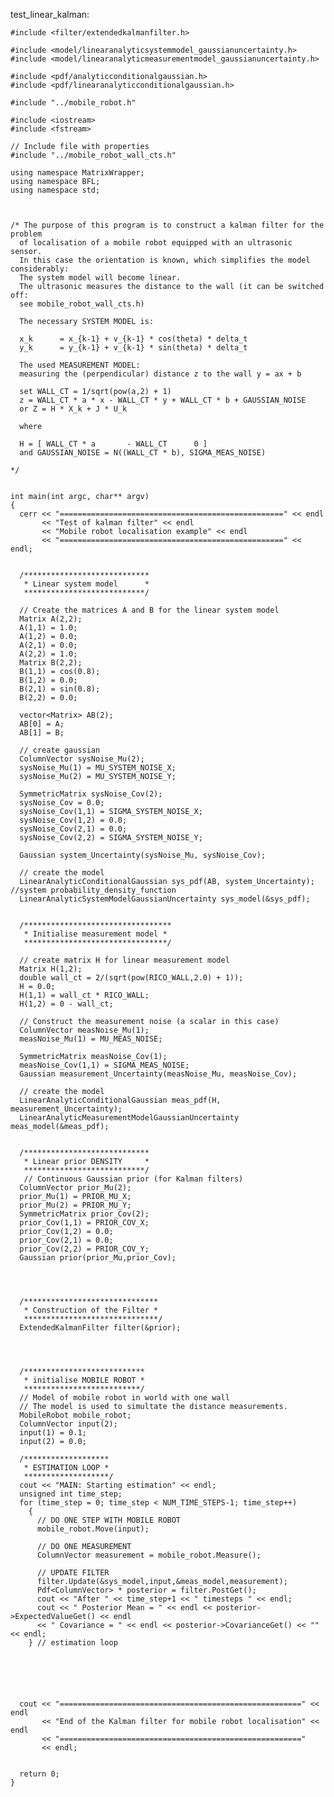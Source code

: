 test_linear_kalman:

    #include <filter/extendedkalmanfilter.h>

    #include <model/linearanalyticsystemmodel_gaussianuncertainty.h>
    #include <model/linearanalyticmeasurementmodel_gaussianuncertainty.h>

    #include <pdf/analyticconditionalgaussian.h>
    #include <pdf/linearanalyticconditionalgaussian.h>

    #include "../mobile_robot.h"

    #include <iostream>
    #include <fstream>

    // Include file with properties
    #include "../mobile_robot_wall_cts.h"

    using namespace MatrixWrapper;
    using namespace BFL;
    using namespace std;



    /* The purpose of this program is to construct a kalman filter for the problem
      of localisation of a mobile robot equipped with an ultrasonic sensor.
      In this case the orientation is known, which simplifies the model considerably:
      The system model will become linear.
      The ultrasonic measures the distance to the wall (it can be switched off:
      see mobile_robot_wall_cts.h)

      The necessary SYSTEM MODEL is:

      x_k      = x_{k-1} + v_{k-1} * cos(theta) * delta_t
      y_k      = y_{k-1} + v_{k-1} * sin(theta) * delta_t

      The used MEASUREMENT MODEL:
      measuring the (perpendicular) distance z to the wall y = ax + b

      set WALL_CT = 1/sqrt(pow(a,2) + 1)
      z = WALL_CT * a * x - WALL_CT * y + WALL_CT * b + GAUSSIAN_NOISE
      or Z = H * X_k + J * U_k

      where

      H = [ WALL_CT * a       - WALL_CT      0 ]
      and GAUSSIAN_NOISE = N((WALL_CT * b), SIGMA_MEAS_NOISE)

    */


    int main(int argc, char** argv)
    {
      cerr << "==================================================" << endl
           << "Test of kalman filter" << endl
           << "Mobile robot localisation example" << endl
           << "==================================================" << endl;


      /****************************
       * Linear system model      *
       ***************************/

      // Create the matrices A and B for the linear system model
      Matrix A(2,2);
      A(1,1) = 1.0;
      A(1,2) = 0.0;
      A(2,1) = 0.0;
      A(2,2) = 1.0;
      Matrix B(2,2);
      B(1,1) = cos(0.8);
      B(1,2) = 0.0;
      B(2,1) = sin(0.8);
      B(2,2) = 0.0;

      vector<Matrix> AB(2);
      AB[0] = A;
      AB[1] = B;

      // create gaussian
      ColumnVector sysNoise_Mu(2);
      sysNoise_Mu(1) = MU_SYSTEM_NOISE_X;
      sysNoise_Mu(2) = MU_SYSTEM_NOISE_Y;

      SymmetricMatrix sysNoise_Cov(2);
      sysNoise_Cov = 0.0;
      sysNoise_Cov(1,1) = SIGMA_SYSTEM_NOISE_X;
      sysNoise_Cov(1,2) = 0.0;
      sysNoise_Cov(2,1) = 0.0;
      sysNoise_Cov(2,2) = SIGMA_SYSTEM_NOISE_Y;

      Gaussian system_Uncertainty(sysNoise_Mu, sysNoise_Cov);

      // create the model
      LinearAnalyticConditionalGaussian sys_pdf(AB, system_Uncertainty); //system probability_density_function
      LinearAnalyticSystemModelGaussianUncertainty sys_model(&sys_pdf);


      /*********************************
       * Initialise measurement model *
       ********************************/

      // create matrix H for linear measurement model
      Matrix H(1,2);
      double wall_ct = 2/(sqrt(pow(RICO_WALL,2.0) + 1));
      H = 0.0;
      H(1,1) = wall_ct * RICO_WALL;
      H(1,2) = 0 - wall_ct;

      // Construct the measurement noise (a scalar in this case)
      ColumnVector measNoise_Mu(1);
      measNoise_Mu(1) = MU_MEAS_NOISE;

      SymmetricMatrix measNoise_Cov(1);
      measNoise_Cov(1,1) = SIGMA_MEAS_NOISE;
      Gaussian measurement_Uncertainty(measNoise_Mu, measNoise_Cov);

      // create the model
      LinearAnalyticConditionalGaussian meas_pdf(H, measurement_Uncertainty);
      LinearAnalyticMeasurementModelGaussianUncertainty meas_model(&meas_pdf);


      /****************************
       * Linear prior DENSITY     *
       ***************************/
       // Continuous Gaussian prior (for Kalman filters)
      ColumnVector prior_Mu(2);
      prior_Mu(1) = PRIOR_MU_X;
      prior_Mu(2) = PRIOR_MU_Y;
      SymmetricMatrix prior_Cov(2);
      prior_Cov(1,1) = PRIOR_COV_X;
      prior_Cov(1,2) = 0.0;
      prior_Cov(2,1) = 0.0;
      prior_Cov(2,2) = PRIOR_COV_Y;
      Gaussian prior(prior_Mu,prior_Cov);




      /******************************
       * Construction of the Filter *
       ******************************/
      ExtendedKalmanFilter filter(&prior);




      /***************************
       * initialise MOBILE ROBOT *
       **************************/
      // Model of mobile robot in world with one wall
      // The model is used to simultate the distance measurements.
      MobileRobot mobile_robot;
      ColumnVector input(2);
      input(1) = 0.1;
      input(2) = 0.0;

      /*******************
       * ESTIMATION LOOP *
       *******************/
      cout << "MAIN: Starting estimation" << endl;
      unsigned int time_step;
      for (time_step = 0; time_step < NUM_TIME_STEPS-1; time_step++)
        {
          // DO ONE STEP WITH MOBILE ROBOT
          mobile_robot.Move(input);

          // DO ONE MEASUREMENT
          ColumnVector measurement = mobile_robot.Measure();

          // UPDATE FILTER
          filter.Update(&sys_model,input,&meas_model,measurement);
          Pdf<ColumnVector> * posterior = filter.PostGet();
          cout << "After " << time_step+1 << " timesteps " << endl;
          cout << " Posterior Mean = " << endl << posterior->ExpectedValueGet() << endl
    	  << " Covariance = " << endl << posterior->CovarianceGet() << "" << endl;
        } // estimation loop






      cout << "======================================================" << endl
           << "End of the Kalman filter for mobile robot localisation" << endl
           << "======================================================"
           << endl;


      return 0;
    }
